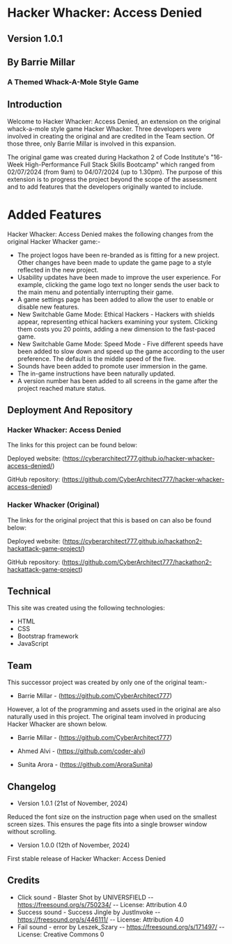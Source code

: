 
# Hacker Whacker: Access Denied
## Version 1.0.1
## By Barrie Millar
### A Themed Whack-A-Mole Style Game

## Introduction

Welcome to Hacker Whacker: Access Denied, an extension on the original whack-a-mole style game Hacker Whacker. Three developers were involved in creating the original and are credited in the Team section. Of those three, only Barrie Millar is involved in this expansion.

The original game was created during Hackathon 2 of Code Institute's "16-Week High-Performance Full Stack Skills Bootcamp" which ranged from 02/07/2024 (from 9am) to 04/07/2024 (up to 1.30pm). The purpose of this extension is to progress the project beyond the scope of the assessment and to add features that the developers originally wanted to include.

# Added Features

Hacker Whacker: Access Denied makes the following changes from the original Hacker Whacker game:-

- The project logos have been re-branded as is fitting for a new project. Other changes have been made to update the game page to a style reflected in the new project.
- Usability updates have been made to improve the user experience. For example, clicking the game logo text no longer sends the user back to the main menu and potentially interrupting their game.
- A game settings page has been added to allow the user to enable or disable new features.
- New Switchable Game Mode: Ethical Hackers - Hackers with shields appear, representing ethical hackers examining your system. Clicking them costs you 20 points, adding a new dimension to the fast-paced game.
- New Switchable Game Mode: Speed Mode - Five different speeds have been added to slow down and speed up the game according to the user preference. The default is the middle speed of the five.
- Sounds have been added to promote user immersion in the game.
- The in-game instructions have been naturally updated.
- A version number has been added to all screens in the game after the project reached mature status.

## Deployment And Repository

### Hacker Whacker: Access Denied

The links for this project can be found below:

Deployed website: (https://cyberarchitect777.github.io/hacker-whacker-access-denied/)

GitHub repository: (https://github.com/CyberArchitect777/hacker-whacker-access-denied)

### Hacker Whacker (Original)

The links for the original project that this is based on can also be found below:

Deployed website: (https://cyberarchitect777.github.io/hackathon2-hackattack-game-project/)

GitHub repository: (https://github.com/CyberArchitect777/hackathon2-hackattack-game-project)

## Technical

This site was created using the following technologies:

- HTML
- CSS
- Bootstrap framework
- JavaScript

## Team

This successor project was created by only one of the original team:- 

* Barrie Millar - (https://github.com/CyberArchitect777)

However, a lot of the programming and assets used in the original are also naturally used in this project. The original team involved in producing Hacker Whacker are shown below.

* Barrie Millar - (https://github.com/CyberArchitect777)

* Ahmed Alvi - (https://github.com/coder-alvi)

* Sunita Arora - (https://github.com/AroraSunita)

## Changelog

- Version 1.0.1 (21st of November, 2024)

Reduced the font size on the instruction page when used on the smallest screen sizes. This ensures the page fits into a single browser window without scrolling.

- Version 1.0.0 (12th of November, 2024)

First stable release of Hacker Whacker: Access Denied

## Credits

- Click sound - Blaster Shot by UNIVERSFIELD -- https://freesound.org/s/750234/ -- License: Attribution 4.0
- Success sound - Success Jingle by JustInvoke -- https://freesound.org/s/446111/ -- License: Attribution 4.0
- Fail sound - error by Leszek_Szary -- https://freesound.org/s/171497/ -- License: Creative Commons 0
